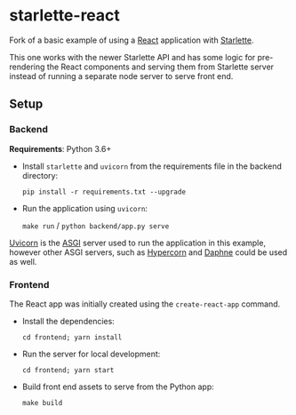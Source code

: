# starlette-react

Fork of a basic example of using a [React](https://reactjs.org/) application with [Starlette](https://www.starlette.io/).

This one works with the newer Starlette API and has some logic for pre-rendering the React components and serving them from Starlette server instead of running a separate node server to serve front end.

## Setup

### Backend

**Requirements**: Python 3.6+

- Install `starlette` and `uvicorn` from the requirements file in the backend directory:
    
    `pip install -r requirements.txt --upgrade`

- Run the application using `uvicorn`:

    `make run` / `python backend/app.py serve`

[Uvicorn](https://www.uvicorn.org/) is the [ASGI](https://asgi.readthedocs.io/en/latest/) server used to run the application in this example, however other ASGI servers, such as [Hypercorn](https://pgjones.gitlab.io/hypercorn/) and [Daphne](https://github.com/django/daphne) could be used as well.

### Frontend

The React app was initially created using the `create-react-app` command.

- Install the dependencies:

    `cd frontend; yarn install`

- Run the server for local development:

    `cd frontend; yarn start`

- Build front end assets to serve from the Python app:

    `make build`
